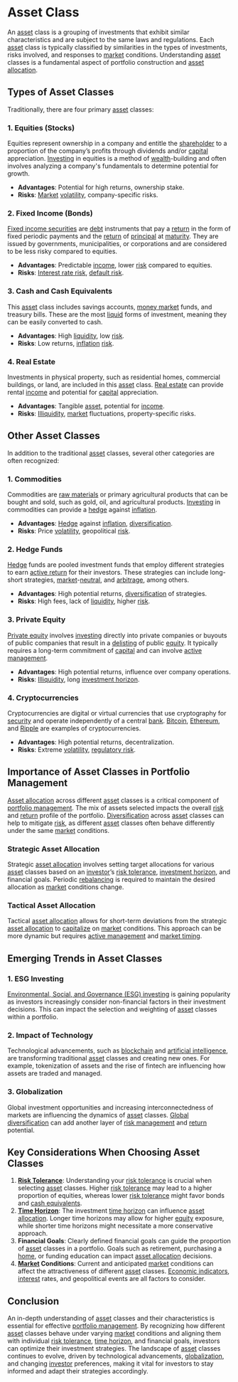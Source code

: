 # Asset Class

An [asset](../a/asset.md) class is a grouping of investments that exhibit similar characteristics and are subject to the same laws and regulations. Each [asset](../a/asset.md) class is typically classified by similarities in the types of investments, risks involved, and responses to [market](../m/market.md) conditions. Understanding [asset](../a/asset.md) classes is a fundamental aspect of portfolio construction and [asset allocation](../a/asset_allocation.md).

## Types of Asset Classes

Traditionally, there are four primary [asset](../a/asset.md) classes:

### 1. Equities (Stocks)
Equities represent ownership in a company and entitle the [shareholder](../s/shareholder.md) to a proportion of the company’s profits through dividends and/or [capital](../c/capital.md) appreciation. [Investing](../i/investing.md) in equities is a method of [wealth](../w/wealth.md)-building and often involves analyzing a company's fundamentals to determine potential for growth.

- **Advantages**: Potential for high returns, ownership stake.
- **Risks**: [Market](../m/market.md) [volatility](../v/volatility.md), company-specific risks.

### 2. Fixed Income (Bonds)
[Fixed income securities](../f/fixed_income_securities.md) are [debt](../d/debt.md) instruments that pay a [return](../r/return.md) in the form of fixed periodic payments and the [return](../r/return.md) of [principal](../p/principal.md) at [maturity](../m/maturity.md). They are issued by governments, municipalities, or corporations and are considered to be less risky compared to equities.

- **Advantages**: Predictable [income](../i/income.md), lower [risk](../r/risk.md) compared to equities.
- **Risks**: [Interest rate risk](../i/interest_rate_risk.md), [default risk](../d/default_risk.md).

### 3. Cash and Cash Equivalents
This [asset](../a/asset.md) class includes savings accounts, [money market](../m/money_market.md) funds, and treasury bills. These are the most [liquid](../l/liquid.md) forms of investment, meaning they can be easily converted to cash.

- **Advantages**: High [liquidity](../l/liquidity.md), low [risk](../r/risk.md).
- **Risks**: Low returns, [inflation](../i/inflation.md) [risk](../r/risk.md).

### 4. Real Estate
Investments in physical property, such as residential homes, commercial buildings, or land, are included in this [asset](../a/asset.md) class. [Real estate](../r/real_estate.md) can provide rental [income](../i/income.md) and potential for [capital](../c/capital.md) appreciation.

- **Advantages**: Tangible [asset](../a/asset.md), potential for [income](../i/income.md).
- **Risks**: [Illiquidity](../i/illiquid.md), [market](../m/market.md) fluctuations, property-specific risks.

## Other Asset Classes

In addition to the traditional [asset](../a/asset.md) classes, several other categories are often recognized:

### 1. Commodities
Commodities are [raw materials](../r/raw_materials.md) or primary agricultural products that can be bought and sold, such as gold, oil, and agricultural products. [Investing](../i/investing.md) in commodities can provide a [hedge](../h/hedge.md) against [inflation](../i/inflation.md).

- **Advantages**: [Hedge](../h/hedge.md) against [inflation](../i/inflation.md), [diversification](../d/diversification.md).
- **Risks**: Price [volatility](../v/volatility.md), geopolitical [risk](../r/risk.md).

### 2. Hedge Funds
[Hedge](../h/hedge.md) funds are pooled investment funds that employ different strategies to earn [active return](../a/active_return.md) for their investors. These strategies can include long-short strategies, [market](../m/market.md)-[neutral](../n/neutral.md), and [arbitrage](../a/arbitrage.md), among others.

- **Advantages**: High potential returns, [diversification](../d/diversification.md) of strategies.
- **Risks**: High fees, lack of [liquidity](../l/liquidity.md), higher [risk](../r/risk.md).

### 3. Private Equity
[Private equity](../p/private_equity.md) involves [investing](../i/investing.md) directly into private companies or buyouts of public companies that result in a [delisting](../d/delisting.md) of public [equity](../e/equity.md). It typically requires a long-term commitment of [capital](../c/capital.md) and can involve [active management](../a/active_management.md).

- **Advantages**: High potential returns, influence over company operations.
- **Risks**: [Illiquidity](../i/illiquid.md), long [investment horizon](../i/investment_horizon.md).

### 4. Cryptocurrencies
Cryptocurrencies are digital or virtual currencies that use cryptography for [security](../s/security.md) and operate independently of a central [bank](../b/bank.md). [Bitcoin](../b/bitcoin.md), [Ethereum](../e/ethereum_.md), and [Ripple](../r/ripple.md) are examples of cryptocurrencies.

- **Advantages**: High potential returns, decentralization.
- **Risks**: Extreme [volatility](../v/volatility.md), [regulatory risk](../r/regulatory_risk.md).

## Importance of Asset Classes in Portfolio Management

[Asset allocation](../a/asset_allocation.md) across different [asset](../a/asset.md) classes is a critical component of [portfolio management](../p/par.md). The mix of assets selected impacts the overall [risk](../r/risk.md) and [return](../r/return.md) profile of the portfolio. [Diversification](../d/diversification.md) across [asset](../a/asset.md) classes can help to mitigate [risk](../r/risk.md), as different [asset](../a/asset.md) classes often behave differently under the same [market](../m/market.md) conditions.

### Strategic Asset Allocation
Strategic [asset allocation](../a/asset_allocation.md) involves setting target allocations for various [asset](../a/asset.md) classes based on an [investor](../i/investor.md)’s [risk tolerance](../r/risk_tolerance.md), [investment horizon](../i/investment_horizon.md), and financial goals. Periodic [rebalancing](../r/rebalancing.md) is required to maintain the desired allocation as [market](../m/market.md) conditions change.

### Tactical Asset Allocation
Tactical [asset allocation](../a/asset_allocation.md) allows for short-term deviations from the strategic [asset allocation](../a/asset_allocation.md) to [capitalize](../c/capitalize.md) on [market](../m/market.md) conditions. This approach can be more dynamic but requires [active management](../a/active_management.md) and [market timing](../m/market_timing.md).

## Emerging Trends in Asset Classes

### 1. ESG Investing
[Environmental, Social, and Governance (ESG) investing](../e/environmental_social_and_governance_(esg)_investing.md) is gaining popularity as investors increasingly consider non-financial factors in their investment decisions. This can impact the selection and weighting of [asset](../a/asset.md) classes within a portfolio.

### 2. Impact of Technology
Technological advancements, such as [blockchain](../b/blockchain_in_trading.md) and [artificial intelligence](../a/artificial_intelligence_in_trading.md), are transforming traditional [asset](../a/asset.md) classes and creating new ones. For example, tokenization of assets and the rise of fintech are influencing how assets are traded and managed.

### 3. Globalization
Global investment opportunities and increasing interconnectedness of markets are influencing the dynamics of [asset](../a/asset.md) classes. [Global diversification](../g/global_diversification.md) can add another layer of [risk management](../r/risk_management.md) and [return](../r/return.md) potential.

## Key Considerations When Choosing Asset Classes

1. **[Risk Tolerance](../r/risk_tolerance.md)**: Understanding your [risk tolerance](../r/risk_tolerance.md) is crucial when selecting [asset](../a/asset.md) classes. Higher [risk tolerance](../r/risk_tolerance.md) may lead to a higher proportion of equities, whereas lower [risk tolerance](../r/risk_tolerance.md) might favor bonds and [cash equivalents](../c/cash_equivalents.md).
2. **[Time Horizon](../t/time_horizon.md)**: The investment [time horizon](../t/time_horizon.md) can influence [asset allocation](../a/asset_allocation.md). Longer time horizons may allow for higher [equity](../e/equity.md) exposure, while shorter time horizons might necessitate a more conservative approach.
3. **Financial Goals**: Clearly defined financial goals can guide the proportion of [asset](../a/asset.md) classes in a portfolio. Goals such as retirement, purchasing a [home](../h/home.md), or funding education can impact [asset allocation](../a/asset_allocation.md) decisions.
4. **[Market](../m/market.md) Conditions**: Current and anticipated [market](../m/market.md) conditions can affect the attractiveness of different [asset](../a/asset.md) classes. [Economic indicators](../e/economic_indicators.md), [interest](../i/interest.md) rates, and geopolitical events are all factors to consider.

## Conclusion

An in-depth understanding of [asset](../a/asset.md) classes and their characteristics is essential for effective [portfolio management](../p/par.md). By recognizing how different [asset](../a/asset.md) classes behave under varying [market](../m/market.md) conditions and aligning them with individual [risk tolerance](../r/risk_tolerance.md), [time horizon](../t/time_horizon.md), and financial goals, investors can optimize their investment strategies. The landscape of [asset](../a/asset.md) classes continues to evolve, driven by technological advancements, [globalization](../g/globalization.md), and changing [investor](../i/investor.md) preferences, making it vital for investors to stay informed and adapt their strategies accordingly.